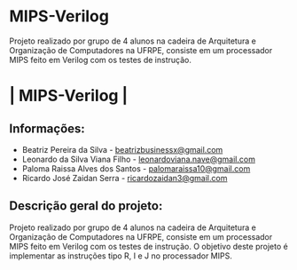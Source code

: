 # MIPS-Verilog
Projeto realizado por grupo de 4 alunos na cadeira de Arquitetura e Organização de Computadores na UFRPE, consiste em um processador MIPS feito em Verilog com os testes de instrução.

# | MIPS-Verilog |

## Informações:
* Beatriz Pereira da Silva - beatrizbusinessx@gmail.com
* Leonardo da Silva Viana Filho - leonardoviana.nave@gmail.com
* Paloma Raissa Alves dos Santos - palomaraissa10@gmail.com
* Ricardo José Zaidan Serra - ricardozaidan3@gmail.com

## Descrição geral do projeto:
Projeto realizado por grupo de 4 alunos na cadeira de Arquitetura e Organização de Computadores na UFRPE, consiste em um processador MIPS feito em Verilog com os testes de instrução.
O objetivo deste projeto é implementar as instruções tipo R, I e J no processador MIPS.
